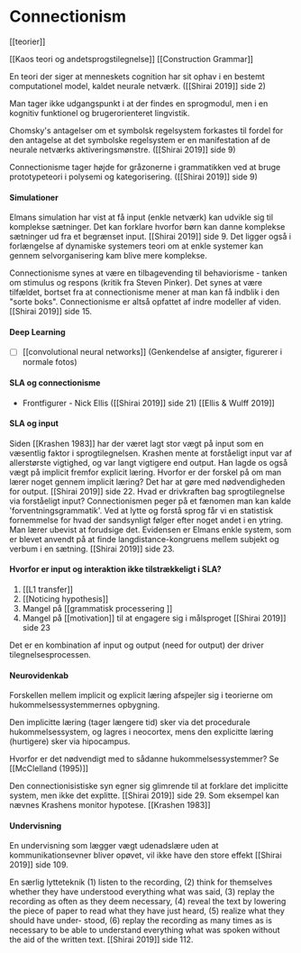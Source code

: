 # Connectionism
[[teorier]]

[[Kaos teori og andetsprogstilegnelse]]
[[Construction Grammar]]


En teori der siger at menneskets cognition har sit ophav i en bestemt computationel model, kaldet neurale netværk. ([[Shirai 2019]] side 2) 

Man tager ikke udgangspunkt i at der findes en sprogmodul, men i en kognitiv funktionel og brugerorienteret lingvistik. 

Chomsky's antagelser om et symbolsk regelsystem forkastes til fordel for den antagelse at det symbolske regelsystem er en manifestation af de neurale  netværks aktiveringsmønstre. ([[Shirai 2019]] side 9)

Connectionisme tager højde for gråzonerne i grammatikken ved at bruge prototypeteori i polysemi og kategorisering. ([[Shirai 2019]] side 9)

#### Simulationer
Elmans simulation har vist at få input (enkle netværk) kan udvikle sig til komplekse sætninger. Det kan forklare hvorfor børn kan danne komplekse sætninger ud fra et begrænset input. [[Shirai 2019]] side 9. Det ligger også i forlængelse af dynamiske systemers teori om at enkle systemer kan gennem selvorganisering kam blive mere komplekse.

Connectionisme synes at være en tilbagevending til behaviorisme - tanken om stimulus og respons (kritik fra Steven Pinker). Det synes at være tilfældet, bortset fra at connectionisme mener at man kan få indblik i den "sorte boks". Connectionisme er altså opfattet af indre modeller af viden. [[Shirai 2019]] side 15.

#### Deep Learning
- [ ] [[convolutional neural networks]] (Genkendelse af ansigter, figurerer i normale fotos)

#### SLA og connectionisme 
- Frontfigurer - Nick Ellis ([[Shirai 2019]] side 21) [[Ellis & Wulff 2019]]

#### SLA og input
Siden [[Krashen 1983]] har der været lagt stor vægt på input som en væsentlig faktor i sprogtilegnelsen. Krashen mente at forståeligt input var af allerstørste vigtighed, og var langt vigtigere end output. Han lagde os også vægt på implicit fremfor explicit læring. Hvorfor er der forskel på om man lærer noget gennem implicit læring? Det har at gøre med nødvendigheden for output. [[Shirai 2019]] side 22. Hvad er drivkraften bag sprogtilegnelse via forståeligt input? Connectionismen peger på et fænomen man kan kalde 'forventningsgrammatik'. Ved at lytte og forstå sprog får vi en statistisk fornemmelse for hvad der sandsynligt følger efter noget andet i en ytring. Man lærer ubevist at forudsige det. Evidensen er Elmans enkle system, som er blevet anvendt på at finde langdistance-kongruens mellem subjekt og verbum i en sætning. [[Shirai 2019]] side 23.

#### Hvorfor er input og interaktion ikke tilstrækkeligt i SLA?
1. [[L1 transfer]]
2. [[Noticing hypothesis]]
3. Mangel på [[grammatisk processering ]]
4. Mangel på [[motivation]] til at engagere sig i målsproget 
[[Shirai 2019]] side 23

Det er en kombination af input og output (need for output) der driver tilegnelsesprocessen.

#### Neurovidenkab
Forskellen mellem implicit og explicit læring afspejler sig i teorierne om hukommelsessystemmernes opbygning. 

Den implicitte læring (tager længere tid) sker via det procedurale hukommelsessystem, og lagres i neocortex, mens den explicitte læring (hurtigere) sker via hipocampus. 

Hvorfor er det nødvendigt med to sådanne hukommelsessystemmer? Se [[McClelland (1995)]]

Den connectionisistiske syn egner sig glimrende til at forklare det implicitte system, men ikke det explitte. [[Shirai 2019]] side 29. Som eksempel kan nævnes Krashens monitor hypotese.  [[Krashen 1983]]

#### Undervisning 
En undervisning som lægger vægt udenadslære uden at kommunikationsevner bliver opøvet, vil ikke have den store effekt [[Shirai 2019]] side 109.

En særlig lytteteknik
(1) listen to the recording, (2) think for themselves whether they have understood everything what was said, (3) replay the recording as often as they deem necessary, (4) reveal the text by lowering the piece of paper to read what they have just heard, (5) realize what they should have under- stood, (6) replay the recording as many times as is necessary to be able to understand everything what was spoken without the aid of the written text. [[Shirai 2019]] side 112.




